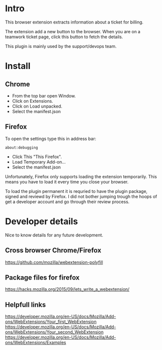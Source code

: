 # Intro
This browser extension extracts information about a ticket for billing.

The extension add a new button to the browser. 
When you are on a teamwork ticket page, click this button to fetch the details. 

This plugin is mainly used by the support/devops team. 


# Install 

## Chrome 

 * From the top bar open Window.
 * Click on Extensions.
 * Click on Load unpacked.
 * Select the manifest.json
 
## Firefox

To open the settings type this in address bar:
```
about:debugging
``` 
 * Click This "This Firefox".
 * Load Temporary Add-on...
 * Select the manifest.json

Unfortunately, Firefox only supports loading the extension temporarily. This means you have to load it every time you close your browser.

To load the plugin permanent it is requried to have the plugin package, signed and reviewd by Firefox.
I did not bother jumping trough the hoops of get a developer account and go through their review process.

# Developer details
Nice to know details for any future development. 

## Cross browser Chrome/Firefox 
https://github.com/mozilla/webextension-polyfill

## Package files for firefox 
https://hacks.mozilla.org/2015/09/lets_write_a_webextension/

## Helpfull links
https://developer.mozilla.org/en-US/docs/Mozilla/Add-ons/WebExtensions/Your_first_WebExtension
https://developer.mozilla.org/en-US/docs/Mozilla/Add-ons/WebExtensions/Your_second_WebExtension
https://developer.mozilla.org/en-US/docs/Mozilla/Add-ons/WebExtensions/Examples